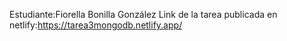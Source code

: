 Estudiante:Fiorella Bonilla González
Link de la tarea publicada en netlify:https://tarea3mongodb.netlify.app/
